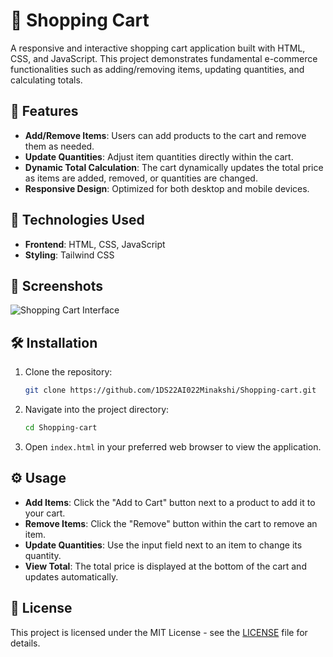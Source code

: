 # 🛒 Shopping Cart

A responsive and interactive shopping cart application built with HTML, CSS, and JavaScript. This project demonstrates fundamental e-commerce functionalities such as adding/removing items, updating quantities, and calculating totals.

## 🚀 Features

* **Add/Remove Items**: Users can add products to the cart and remove them as needed.
* **Update Quantities**: Adjust item quantities directly within the cart.
* **Dynamic Total Calculation**: The cart dynamically updates the total price as items are added, removed, or quantities are changed.
* **Responsive Design**: Optimized for both desktop and mobile devices.

## 🧱 Technologies Used

* **Frontend**: HTML, CSS, JavaScript
* **Styling**: Tailwind CSS

## 📸 Screenshots

![Shopping Cart Interface](https://github.com/codebro01/Javascript-Complete-Shopping-Cart-Project-Made-with-Vanilla-JS-CSS-HTML-/blob/main/screenshots/screenshot1.png)

## 🛠️ Installation

1. Clone the repository:

   ```bash
   git clone https://github.com/1DS22AI022Minakshi/Shopping-cart.git
   ```

2. Navigate into the project directory:

   ```bash
   cd Shopping-cart
   ```

3. Open `index.html` in your preferred web browser to view the application.

## ⚙️ Usage

* **Add Items**: Click the "Add to Cart" button next to a product to add it to your cart.
* **Remove Items**: Click the "Remove" button within the cart to remove an item.
* **Update Quantities**: Use the input field next to an item to change its quantity.
* **View Total**: The total price is displayed at the bottom of the cart and updates automatically.

## 📄 License

This project is licensed under the MIT License - see the [LICENSE](LICENSE) file for details.
